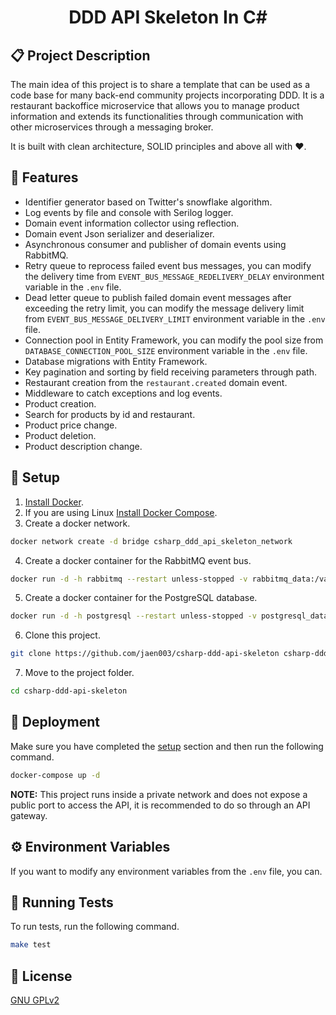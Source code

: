 <h1 align="center">
    DDD API Skeleton In C#
</h1>

## 📋 Project Description

The main idea of ​​this project is to share a template that can be used as a code base for many back-end community projects incorporating DDD. It is a restaurant backoffice microservice that allows you to manage product information and extends its functionalities through communication with other microservices through a messaging broker.

It is built with clean architecture, SOLID principles and above all with ❤️.

## 🎢 Features

- Identifier generator based on Twitter's snowflake algorithm.
- Log events by file and console with Serilog logger.
- Domain event information collector using reflection.
- Domain event Json serializer and deserializer.
- Asynchronous consumer and publisher of domain events using RabbitMQ.
- Retry queue to reprocess failed event bus messages, you can modify the delivery time from `EVENT_BUS_MESSAGE_REDELIVERY_DELAY` environment variable in the `.env` file.
- Dead letter queue to publish failed domain event messages after exceeding the retry limit, you can modify the message delivery limit from `EVENT_BUS_MESSAGE_DELIVERY_LIMIT` environment variable in the `.env` file.
- Connection pool in Entity Framework, you can modify the pool size from `DATABASE_CONNECTION_POOL_SIZE` environment variable in the `.env` file.
- Database migrations with Entity Framework.
- Key pagination and sorting by field receiving parameters through path.
- Restaurant creation from the `restaurant.created` domain event.
- Middleware to catch exceptions and log events.
- Product creation.
- Search for products by id and restaurant.
- Product price change.
- Product deletion.
- Product description change.

<a name="setup"></a>
## 🔧 Setup

1. [Install Docker](https://www.docker.com/get-started).
2. If you are using Linux [Install Docker Compose](https://docs.docker.com/).
3. Create a docker network. 
```bash
docker network create -d bridge csharp_ddd_api_skeleton_network
```
4. Create a docker container for the RabbitMQ event bus.
```bash
docker run -d -h rabbitmq --restart unless-stopped -v rabbitmq_data:/var/lib/rabbitmq/:delegated -e "RABBITMQ_DEFAULT_USER=guest" -e "RABBITMQ_DEFAULT_PASS=guest" --network csharp_ddd_api_skeleton_network heidiks/rabbitmq-delayed-message-exchange:3.10.2-management
```
5. Create a docker container for the PostgreSQL database.
```bash
docker run -d -h postgresql --restart unless-stopped -v postgresql_data:/var/lib/postgresql/data:delegated -e "POSTGRES_USER=root" -e "POSTGRES_PASSWORD=root" --network csharp_ddd_api_skeleton_network postgres:15.1-alpine
```
6. Clone this project.
```bash 
git clone https://github.com/jaen003/csharp-ddd-api-skeleton csharp-ddd-api-skeleton
```
7. Move to the project folder. 
```bash
cd csharp-ddd-api-skeleton
```

## 🚀 Deployment

Make sure you have completed the [setup](#setup) section and then run the following command.

```bash
docker-compose up -d
```

**NOTE:** This project runs inside a private network and does not expose a public port to access the API, it is recommended to do so through an API gateway.

## ⚙️ Environment Variables

If you want to modify any environment variables from the `.env` file, you can.

## 🧪 Running Tests

To run tests, run the following command.

```bash
make test
```

## 📜 License

[GNU GPLv2](https://choosealicense.com/licenses/gpl-2.0/)